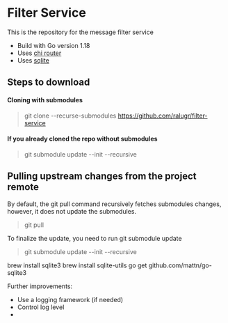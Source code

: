 # Filter Service
This is the repository for the message filter service

- Build with Go version 1.18
- Uses [chi router](github.com/go-chi/chi)
- Uses [sqlite](github.com/mattn/go-sqlite3)

## Steps to download
#### Cloning with submodules
>git clone --recurse-submodules https://github.com/ralugr/filter-service
#### If you already cloned the repo without submodules
> git submodule update --init --recursive

## Pulling upstream changes from the project remote
By default, the git pull command recursively fetches submodules changes, however, it does not update the submodules.
> git pull

To finalize the update, you need to run git submodule update
> git submodule update --init --recursive




brew install sqlite3
brew install sqlite-utils
go get github.com/mattn/go-sqlite3



Further improvements:
- Use a logging framework (if needed)
- Control log level
- 

